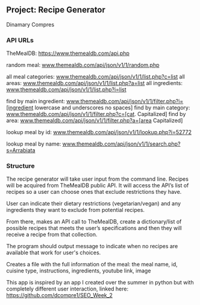 Project: Recipe Generator
------------------------------------

Dinamary Compres

### API URLs
TheMealDB: https://www.themealdb.com/api.php

random meal: www.themealdb.com/api/json/v1/1/random.php

all meal categories: www.themealdb.com/api/json/v1/1/list.php?c=list
all areas: www.themealdb.com/api/json/v1/1/list.php?a=list
all ingredients: www.themealdb.com/api/json/v1/1/list.php?i=list

find by main ingredient: www.themealdb.com/api/json/v1/1/filter.php?i=[ingredient lowercase and underscores no spaces]
find by main category: www.themealdb.com/api/json/v1/1/filter.php?c=[cat. Capitalized]
find by area: www.themealdb.com/api/json/v1/1/filter.php?a=[area Capitalized]

lookup meal by id: www.themealdb.com/api/json/v1/1/lookup.php?i=52772

lookup meal by name: www.themealdb.com/api/json/v1/1/search.php?s=Arrabiata

### Structure
The recipe generator will take user input from the command line. 
Recipes will be acquired from TheMealDB public API. It will access the
API’s list of recipes so a user can choose ones that exclude restrictions they have.

User can indicate their dietary restrictions (vegetarian/vegan) and any
ingredients they want to exclude from potential recipes. 

From there, makes an API call to TheMealDB, create a dictionary/list of possible recipes that meets
the user’s specifications and then they will receive a recipe from that collection. 

The program should output message to indicate when no recipes are available that work for user's choices. 

Creates a file with the full information of the meal: the meal name, id, cuisine type, instructions, ingredients, youtube link, image

This app is inspired by an app I created over the summer in python but with completely different user interaction, linked here: https://github.com/dcompre1/SEO_Week_2
